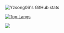 ![Yzsong06's GitHub stats](https://yzsong06-stat-card.vercel.app/api?username=yzsong06&count_private=true&show_icons=true&theme=radical) 

[![Top Langs](https://github-readme-stats.vercel.app/api/top-langs/?username=yzsong06&layout=compact)](https://github.com/anuraghazra/github-readme-stats)

<a href="https://github.com/TakagisanArchiveRepos/VuePress-TakagiWiki">
  <img align="center" src="https://github-readme-stats.vercel.app/api/pin/?username=TakagisanArchiveRepos&repo=VuePress-TakagiWiki" />
</a>
